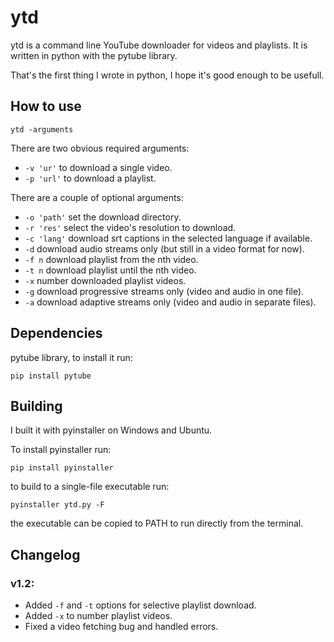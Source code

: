 # ytd

ytd is a command line YouTube downloader for videos and playlists. It is written in python with the pytube library.

That's the first thing I wrote in python, I hope it's good enough to be usefull.

## How to use

`ytd -arguments`

There are two obvious required arguments:

* `-v 'ur'` to download a single video.
* `-p 'url'` to download a playlist.

There are a couple of optional arguments:

* `-o 'path'` set the download directory.
* `-r 'res'` select the video's resolution to download.
* `-c 'lang'` download srt captions in the selected language if available.
* `-d` download audio streams only (but still in a video format for now).
* `-f n` download playlist from the nth video.
* `-t n` download playlist until the nth video.
* `-x` number downloaded playlist videos.
* `-g` download progressive streams only (video and audio in one file).
* `-a` download adaptive streams only (video and audio in separate files).

## Dependencies

pytube library, to install it run:
```
pip install pytube
```

## Building

I built it with pyinstaller on Windows and Ubuntu.

To install pyinstaller run:
```
pip install pyinstaller
```
to build to a single-file executable run:
```
pyinstaller ytd.py -F
```
the executable can be copied to PATH to run directly from the terminal.

## Changelog

### v1.2:

* Added `-f` and `-t` options for selective playlist download.
* Added `-x` to number playlist videos.
* Fixed a video fetching bug and handled errors.